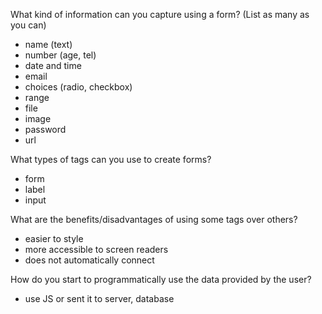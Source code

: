 What kind of information can you capture using a form? (List as many as you can) 

- name (text)
- number (age, tel)
- date and time
- email
- choices (radio, checkbox)
- range
- file
- image
- password
- url


What types of tags can you use to create forms?  

- form
- label
- input

What are the benefits/disadvantages of using some tags over others? 

- easier to style
- more accessible to screen readers
- does not automatically connect

How do you start to programmatically use the data provided by the user? 

- use JS or sent it to server, database